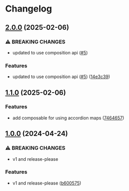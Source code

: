 # Changelog

## [2.0.0](https://github.com/limbo-works/Limbo.Nuxt.Accordion/compare/v1.1.0...v2.0.0) (2025-02-06)


### ⚠ BREAKING CHANGES

* updated to use composition api ([#5](https://github.com/limbo-works/Limbo.Nuxt.Accordion/issues/5))

### Features

* updated to use composition api ([#5](https://github.com/limbo-works/Limbo.Nuxt.Accordion/issues/5)) ([14e3c39](https://github.com/limbo-works/Limbo.Nuxt.Accordion/commit/14e3c395f711a0a9f53fc8fd63854aabbe90d6ca))

## [1.1.0](https://github.com/limbo-works/Limbo.Nuxt.Accordion/compare/v1.0.0...v1.1.0) (2025-02-06)


### Features

* add composable for using accordion maps ([7464657](https://github.com/limbo-works/Limbo.Nuxt.Accordion/commit/7464657f757dc1957e4d0b0974acd72f9e1da1cf))

## [1.0.0](https://github.com/limbo-works/Limbo.Nuxt.Accordion/compare/0.0.1...v1.0.0) (2024-04-24)

### ⚠ BREAKING CHANGES

-   v1 and release-please

### Features

-   v1 and release-please ([b600575](https://github.com/limbo-works/Limbo.Nuxt.Accordion/commit/b6005752a240c515a705a3edd8f4d28f4ce8b28b))
